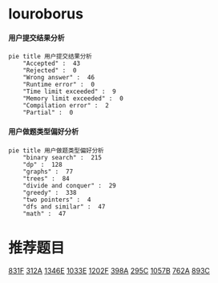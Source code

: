 # louroborus

<!-- tabs:start -->



#### **用户提交结果分析**

```mermaid
pie title 用户提交结果分析
    "Accepted" :  43
    "Rejected" :  0
    "Wrong answer" :  46
    "Runtime error" :  0
    "Time limit exceeded" :  9
    "Memory limit exceeded" :  0
    "Compilation error" :  2
    "Partial" :  0
```

#### **用户做题类型偏好分析**

```mermaid
pie title 用户做题类型偏好分析
    "binary search" :  215
    "dp" :  128
    "graphs" :  77
    "trees" :  84
    "divide and conquer" :  29
    "greedy" :  338
    "two pointers" :  4
    "dfs and similar" :  47
    "math" :  47
```



<!-- tabs:end -->
# 推荐题目
[831F](https://codeforces.com/contest/831/problem/F)
[312A](https://codeforces.com/contest/312/problem/A)
[1346E](https://codeforces.com/contest/1346/problem/E)
[1033E](https://codeforces.com/contest/1033/problem/E)
[1202F](https://codeforces.com/contest/1202/problem/F)
[398A](https://codeforces.com/contest/398/problem/A)
[295C](https://codeforces.com/contest/295/problem/C)
[1057B](https://codeforces.com/contest/1057/problem/B)
[762A](https://codeforces.com/contest/762/problem/A)
[893C](https://codeforces.com/contest/893/problem/C)
